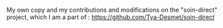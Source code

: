 My own copy and my contributions and modifications on the "soin-direct" project, which I am a part of : https://github.com/Tya-Desmet/soin-direct
